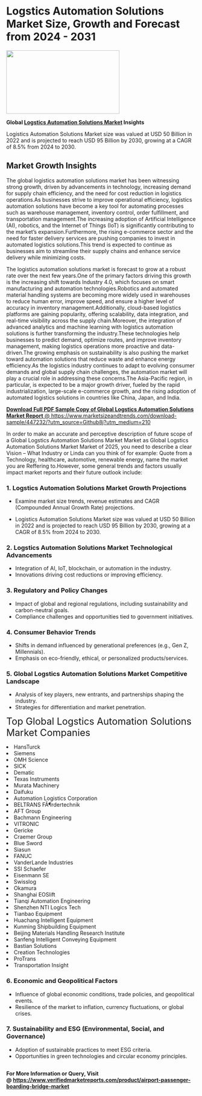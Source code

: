 <H1>Logstics Automation Solutions Market Size, Growth and Forecast from 2024 - 2031</H1><img class="aligncenter size-medium wp-image-584254" src="https://thirdeyenews.in/wp-content/uploads/2024/09/Global-Market-Research-300x168.jpeg" alt="" width="300" height="168" /><p><strong>Global&nbsp;<a href="https://www.marketsizeandtrends.com/download-sample/447232/?utm_source=Github8j?utm_medium=210">Logstics Automation Solutions Market</a> Insights</strong></p><p>Logistics Automation Solutions Market size was valued at USD 50 Billion in 2022 and is projected to reach USD 95 Billion by 2030, growing at a CAGR of 8.5% from 2024 to 2030.</p><p><h2>Market Growth Insights</h2> <p>The global logistics automation solutions market has been witnessing strong growth, driven by advancements in technology, increasing demand for supply chain efficiency, and the need for cost reduction in logistics operations.As businesses strive to improve operational efficiency, logistics automation solutions have become a key tool for automating processes such as warehouse management, inventory control, order fulfillment, and transportation management.The increasing adoption of Artificial Intelligence (AI), robotics, and the Internet of Things (IoT) is significantly contributing to the market’s expansion.Furthermore, the rising e-commerce sector and the need for faster delivery services are pushing companies to invest in automated logistics solutions.This trend is expected to continue as businesses aim to streamline their supply chains and enhance service delivery while minimizing costs.<a href="download_sample_link"></a></p> <p>The logistics automation solutions market is forecast to grow at a robust rate over the next few years.One of the primary factors driving this growth is the increasing shift towards Industry 4.0, which focuses on smart manufacturing and automation technologies.Robotics and automated material handling systems are becoming more widely used in warehouses to reduce human error, improve speed, and ensure a higher level of accuracy in inventory management.Additionally, cloud-based logistics platforms are gaining popularity, offering scalability, data integration, and real-time visibility across the supply chain.Moreover, the integration of advanced analytics and machine learning with logistics automation solutions is further transforming the industry.These technologies help businesses to predict demand, optimize routes, and improve inventory management, making logistics operations more proactive and data-driven.The growing emphasis on sustainability is also pushing the market toward automation solutions that reduce waste and enhance energy efficiency.As the logistics industry continues to adapt to evolving consumer demands and global supply chain challenges, the automation market will play a crucial role in addressing these concerns.The Asia-Pacific region, in particular, is expected to be a major growth driver, fueled by the rapid industrialization, large-scale e-commerce growth, and the rising adoption of automated logistics solutions in countries like China, Japan, and India.<a href="get_more_link"></p><p><span class=""><strong>Download Full PDF Sample Copy of Global Logstics Automation Solutions Market Report</strong> @ <a href="https://www.marketsizeandtrends.com/download-sample/447232/?utm_source=Github8j?utm_medium=210" target="_blank">https://www.marketsizeandtrends.com/download-sample/447232/?utm_source=Github8j?utm_medium=210</a></span></p><p>In order to make an accurate and perceptive description of future scope of a Global&nbsp;Logstics Automation Solutions Market Market as Global&nbsp;Logstics Automation Solutions Market Market of 2025, you need to describe a clear Vision &ndash; What Industry or Linda can you think of for example: Quote from a Technology, healthcare, automotive, renewable energy, name the market you are Reffering to.However, some general trends and factors usually impact market reports and their future outlook include:</p><h3>1.&nbsp;<strong>Logstics Automation Solutions Market Growth Projections</strong></h3><ul><li>Examine market size trends, revenue estimates and CAGR (Compounded Annual Growth Rate) projections.</li><li><p>Logistics Automation Solutions Market size was valued at USD 50 Billion in 2022 and is projected to reach USD 95 Billion by 2030, growing at a CAGR of 8.5% from 2024 to 2030.</p></li></ul><h3>2.&nbsp;<strong>Logstics Automation Solutions Market Technological Advancements</strong></h3><ul><li>Integration of AI, IoT, blockchain, or automation in the industry.</li><li>Innovations driving cost reductions or improving efficiency.</li></ul><h3>3.&nbsp;<strong>Regulatory and Policy Changes</strong></h3><ul><li>Impact of global and regional regulations, including sustainability and carbon-neutral goals.</li><li>Compliance challenges and opportunities tied to government initiatives.</li></ul><h3>4.&nbsp;<strong>Consumer Behavior Trends</strong></h3><ul><li>Shifts in demand influenced by generational preferences (e.g., Gen Z, Millennials).</li><li>Emphasis on eco-friendly, ethical, or personalized products/services.</li></ul><h3>5.&nbsp;<strong>Global Logstics Automation Solutions Market Competitive Landscape</strong></h3><ul><li>Analysis of key players, new entrants, and partnerships shaping the industry.</li><li>Strategies for differentiation and market penetration.</li></ul><p data-pm-slice="1 1 []"><span style="color: inherit; font-family: inherit; font-size: 25px;">Top Global Logstics Automation Solutions Market Companies</span></p><div class="" data-test-id=""><p><li>HansTurck</li><li> Siemens</li><li> OMH Science</li><li> SICK</li><li> Dematic</li><li> Texas Instruments</li><li> Murata Machinery</li><li> Daifuku</li><li> Automation Logistics Corporation</li><li> BELTRANS FÃ¶rdertechnik</li><li> AFT Group</li><li> Bachmann Engineering</li><li> VITRONIC</li><li> Gericke</li><li> Craemer Group</li><li> Blue Sword</li><li> Siasun</li><li> FANUC</li><li> VanderLande Industries</li><li> SSI Schaefer</li><li> Eisenmann SE</li><li> Swisslog</li><li> Okamura</li><li> Shanghai EOSlift</li><li> Tianqi Automation Engineering</li><li> Shenzhen NTI Logics Tech</li><li> Tianbao Equipment</li><li> Huachang Intelligent Equipment</li><li> Kunming Shipbuilding Equipment</li><li> Beijing Materials Handling Research Institute</li><li> Sanfeng Intelligent Conveying Equipment</li><li> Bastian Solutions</li><li> Creation Technologies</li><li> ProTrans</li><li> Transportation Insight</li></p></div><h3>6.&nbsp;<strong>Economic and Geopolitical Factors</strong></h3><ul><li>Influence of global economic conditions, trade policies, and geopolitical events.</li><li>Resilience of the market to inflation, currency fluctuations, or global crises.</li></ul><h3>7.&nbsp;<strong>Sustainability and ESG (Environmental, Social, and Governance)</strong></h3><ul><li>Adoption of sustainable practices to meet ESG criteria.</li><li>Opportunities in green technologies and circular economy principles.</li></ul><h2><strong style="font-size: 14px;">For More Information or Query, Visit @&nbsp;</strong><a style="background-color: #ffffff; font-size: 14px;" href="https://www.marketsizeandtrends.com/report/logstics-automation-solutions-market/" target="_blank">https://www.verifiedmarketreports.com/product/airport-passenger-boarding-bridge-market</a></h2>